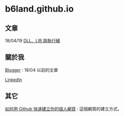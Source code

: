 # b6land.github.io

## 文章

18/04/19 [DLL、LIB 與執行緒](DLL_LIB_Thread.md)

## 關於我

[Blogger](https://fiftycheng.blogspot.tw/) : 18/04 以前的文章

[LinkedIn](https://www.linkedin.com/in/guan-lun-cheng-4b3705153/)

## 其它

[如何用 Github 快速建立你的個人網頁](https://www.openfoundry.org/tw/foss-programs/9307-github-pages) : 這個網頁的建立方式。